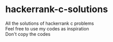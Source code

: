 # hackerrank-c-solutions <br>
All the solutions of hackerrank c problems <br>
Feel free to use my codes as inspiration <br>
Don't copy the codes

